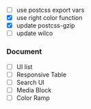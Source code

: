 - [ ] use postcss export vars
- [x] use right color function
- [x] update postcss-gzip
- [ ] update wilco

### Document 

- [ ] UI list
- [ ] Responsive Table
- [ ] Search UI
- [ ] Media Block
- [ ] Color Ramp